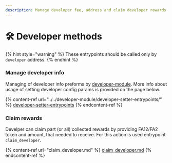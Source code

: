 ```yaml
---
description: Manage developer fee, address and claim developer rewards
---
```


# 🛠 Developer methods

{% hint style="warning" %}
These entrypoints should be called only by `developer` address.&#x20;
{% endhint %}

### Manage developer info

Managing of developer info preforms by [developer-module](../../developer-module/ "mention"). More info about usage of setting developer config params is provided on the page below.

{% content-ref url="../../developer-module/developer-setter-entrypoints/" %}
[developer-setter-entrypoints](../../developer-module/developer-setter-entrypoints/)
{% endcontent-ref %}

### Claim rewards

Develper can claim part (or all) collected rewards by providing FA12/FA2 token and amount, that needed to receive. For this action is used entrypoint `claim_developer`.&#x20;

{% content-ref url="claim_developer.md" %}
[claim\_developer.md](claim\_developer.md)
{% endcontent-ref %}
